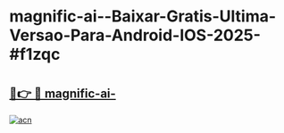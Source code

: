 # magnific-ai--Baixar-Gratis-Ultima-Versao-Para-Android-IOS-2025-#f1zqc

# <h2><a href="https://ainizakaria.my?title=magnific-ai-&ref=25M">🔗👉 🔴 magnific-ai-</a></h2>

[![acn](https://github.com/user-attachments/assets/0f9c940e-d8b0-45ae-aac7-cd30a18b3e1c)](https://ainizakaria.my?title=magnific-ai-&ref=25M)

